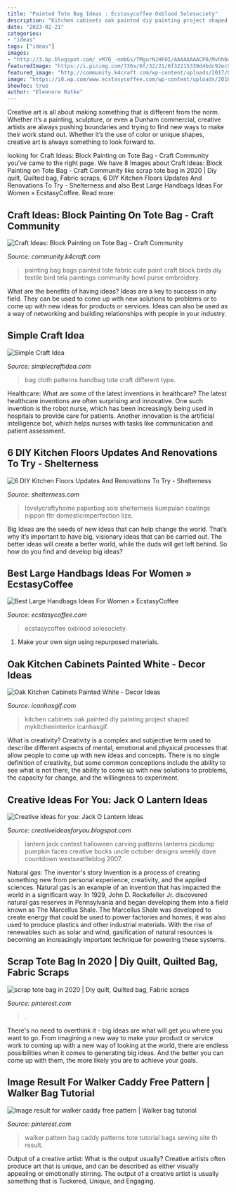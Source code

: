 ```yaml
---
title: "Painted Tote Bag Ideas : Ecstasycoffee Oxblood Solesociety"
description: "Kitchen cabinets oak painted diy painting project shaped mykitcheninterior icanhasgif"
date: "2023-02-21"
categories:
- "ideas"
tags: ["ideas"]
images:
- "http://3.bp.blogspot.com/_vM7Q_-nmbGs/TMgurNJHFOI/AAAAAAAACP0/Mvhh6ukejuE/s1600/jack-o-lantern1.jpg"
featuredImage: "https://i.pinimg.com/736x/6f/32/21/6f32215339d4bdc92ec99817f486ab38.jpg"
featured_image: "http://community.k4craft.com/wp-content/uploads/2017/07/Block-print-ideas-2.jpg"
image: "https://i0.wp.com/www.ecstasycoffee.com/wp-content/uploads/2016/12/weekend-bag.jpg?resize=700%2C1167&amp;ssl=1"
ShowToc: true
author: "Eleonore Ratke"
---
```



Creative art is all about making something that is different from the norm. Whether it’s a painting, sculpture, or even a Dunham commercial, creative artists are always pushing boundaries and trying to find new ways to make their work stand out. Whether it’s the use of color or unique shapes, creative art is always something to look forward to.

	

		
looking for Craft Ideas: Block Painting on Tote Bag - Craft Community you've came to the right page. We have 8 Images about Craft Ideas: Block Painting on Tote Bag - Craft Community like scrap tote bag in 2020 | Diy quilt, Quilted bag, Fabric scraps, 6 DIY Kitchen Floors Updates And Renovations To Try - Shelterness and also Best Large Handbags Ideas For Women » EcstasyCoffee. Read more:
		
    
## Craft Ideas: Block Painting On Tote Bag - Craft Community

<img loading=lazy src="http://community.k4craft.com/wp-content/uploads/2017/07/Block-print-ideas-2.jpg" onerror="this.onerror=null;this.src='https://tse4.mm.bing.net/th?id=OIP.1e35djFkKM7CrclLIzsDRgAAAA&amp;pid=15.1';" alt="Craft Ideas: Block Painting on Tote Bag - Craft Community">

_Source: community.k4craft.com_

>painting bag bags painted tote fabric cute paint craft block birds diy textile bird tela paintings community bowl purse embroidery. 

	

What are the benefits of having ideas?
Ideas are a key to success in any field. They can be used to come up with new solutions to problems or to come up with new ideas for products or services. Ideas can also be used as a way of networking and building relationships with people in your industry.

    
## Simple Craft Idea

<img loading=lazy src="https://simplecraftidea.com/wp-content/uploads/2017/01/cloth-bag-8.jpg" onerror="this.onerror=null;this.src='https://tse2.mm.bing.net/th?id=OIP.bYOhCLxHp-M4GUMyqNSTqgHaJ4&amp;pid=15.1';" alt="Simple Craft Idea">

_Source: simplecraftidea.com_

>bag cloth patterns handbag tote craft different type. 

	

Healthcare: What are some of the latest inventions in healthcare?
The latest healthcare inventions are often surprising and innovative. One such invention is the robot nurse, which has been increasingly being used in hospitals to provide care for patients. Another innovation is the artificial intelligence bot, which helps nurses with tasks like communication and patient assessment.

    
## 6 DIY Kitchen Floors Updates And Renovations To Try - Shelterness

<img loading=lazy src="https://i.shelterness.com/2016/05/diy-kitchen-floors-updates-renovations-try-4-750x1000.jpg" onerror="this.onerror=null;this.src='https://tse4.mm.bing.net/th?id=OIP.AJJG6SnWYD8B1sNmf-XeHQHaJ4&amp;pid=15.1';" alt="6 DIY Kitchen Floors Updates And Renovations To Try - Shelterness">

_Source: shelterness.com_

>lovelycraftyhome paperbag sols shelterness kumpulan coatings nippon fitr domesticimperfection lize. 

	

Big Ideas are the seeds of new ideas that can help change the world. That’s why it’s important to have big, visionary ideas that can be carried out. The better ideas will create a better world, while the duds will get left behind. So how do you find and develop big ideas?

    
## Best Large Handbags Ideas For Women » EcstasyCoffee

<img loading=lazy src="https://i0.wp.com/www.ecstasycoffee.com/wp-content/uploads/2016/12/weekend-bag.jpg?resize=700%2C1167&amp;ssl=1" onerror="this.onerror=null;this.src='https://tse2.mm.bing.net/th?id=OIP.zYZ4e7ZAn42L5Q5VlHth_QHaMW&amp;pid=15.1';" alt="Best Large Handbags Ideas For Women » EcstasyCoffee">

_Source: ecstasycoffee.com_

>ecstasycoffee oxblood solesociety. 

	

1. Make your own sign using repurposed materials.

    
## Oak Kitchen Cabinets Painted White - Decor Ideas

<img loading=lazy src="https://www.icanhasgif.com/wp-content/uploads/2016/02/Oak-Kitchen-Cabinets-Painted-White-1024x685.jpg" onerror="this.onerror=null;this.src='https://tse1.mm.bing.net/th?id=OIP.B1nZi0co4QiJeiNwSKYBSQHaE9&amp;pid=15.1';" alt="Oak Kitchen Cabinets Painted White - Decor Ideas">

_Source: icanhasgif.com_

>kitchen cabinets oak painted diy painting project shaped mykitcheninterior icanhasgif. 

	

What is creativity?
Creativity is a complex and subjective term used to describe different aspects of mental, emotional and physical processes that allow people to come up with new ideas and concepts. There is no single definition of creativity, but some common conceptions include the ability to see what is not there, the ability to come up with new solutions to problems, the capacity for change, and the willingness to experiment.

    
## Creative Ideas For You: Jack O Lantern Ideas

<img loading=lazy src="http://3.bp.blogspot.com/_vM7Q_-nmbGs/TMgurNJHFOI/AAAAAAAACP0/Mvhh6ukejuE/s1600/jack-o-lantern1.jpg" onerror="this.onerror=null;this.src='https://tse3.mm.bing.net/th?id=OIP.nQccwFFiQXeqauIKg2FrGgAAAA&amp;pid=15.1';" alt="Creative ideas for you: Jack O Lantern Ideas">

_Source: creativeideasforyou.blogspot.com_

>lantern jack contest halloween carving patterns lanterns picdump pumpkin faces creative bucks uncle october designs weekly dave countdown westseattleblog 2007. 

	

Natural gas: The inventor's story
Invention is a process of creating something new from personal experience, creativity, and the applied sciences. Natural gas is an example of an invention that has impacted the world in a significant way. In 1929, John D. Rockefeller Jr. discovered natural gas reserves in Pennsylvania and began developing them into a field known as The Marcellus Shale. The Marcellus Shale was developed to create energy that could be used to power factories and homes; it was also used to produce plastics and other industrial materials. With the rise of renewables such as solar and wind, gasification of natural resources is becoming an increasingly important technique for powering these systems.

    
## Scrap Tote Bag In 2020 | Diy Quilt, Quilted Bag, Fabric Scraps

<img loading=lazy src="https://i.pinimg.com/736x/6f/32/21/6f32215339d4bdc92ec99817f486ab38.jpg" onerror="this.onerror=null;this.src='https://tse3.mm.bing.net/th?id=OIP.I_QsXb2NC-ePXAxqNZysfgHaJ3&amp;pid=15.1';" alt="scrap tote bag in 2020 | Diy quilt, Quilted bag, Fabric scraps">

_Source: pinterest.com_

>. 

	

There's no need to overthink it - big ideas are what will get you where you want to go. From imagining a new way to make your product or service work to coming up with a new way of looking at the world, there are endless possibilities when it comes to generating big ideas. And the better you can come up with them, the more likely you are to achieve your goals.

    
## Image Result For Walker Caddy Free Pattern | Walker Bag Tutorial

<img loading=lazy src="https://i.pinimg.com/736x/00/3f/c5/003fc5b9bce0675576940016fa5fc21c.jpg" onerror="this.onerror=null;this.src='https://tse3.mm.bing.net/th?id=OIP.UXLTDLxV1V9DyP9Wk_no3gHaFj&amp;pid=15.1';" alt="Image result for walker caddy free pattern | Walker bag tutorial">

_Source: pinterest.com_

>walker pattern bag caddy patterns tote tutorial bags sewing site th result. 

	

Output of a creative artist: What is the output usually?
Creative artists often produce art that is unique, and can be described as either visually appealing or emotionally stirring. The output of a creative artist is usually something that is Tuckered, Unique, and Engaging.

